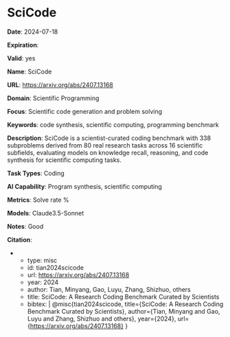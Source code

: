 # SciCode

**Date**: 2024-07-18

**Expiration**: 

**Valid**: yes

**Name**: SciCode

**URL**: https://arxiv.org/abs/2407.13168

**Domain**: Scientific Programming

**Focus**: Scientific code generation and problem solving

**Keywords**: code synthesis, scientific computing, programming benchmark

**Description**: SciCode is a scientist-curated coding benchmark with 338 subproblems derived from 80 real research tasks across 16 scientific subfields, evaluating models on knowledge recall,  reasoning, and code synthesis for scientific computing tasks. 

**Task Types**: Coding

**AI Capability**: Program synthesis, scientific computing

**Metrics**: Solve rate  % 

**Models**: Claude3.5-Sonnet

**Notes**: Good

**Citation**:

-
  - type: misc
  - id: tian2024scicode
  - url: https://arxiv.org/abs/2407.13168
  - year: 2024
  - author: Tian, Minyang, Gao, Luyu, Zhang, Shizhuo, others
  - title: SciCode: A Research Coding Benchmark Curated by Scientists
  - bibtex: |
      @misc{tian2024scicode,
       title={SciCode: A Research Coding Benchmark Curated by Scientists},
       author={Tian, Minyang and Gao, Luyu and Zhang, Shizhuo and others},
       year={2024},
       url={https://arxiv.org/abs/2407.13168}
      }

